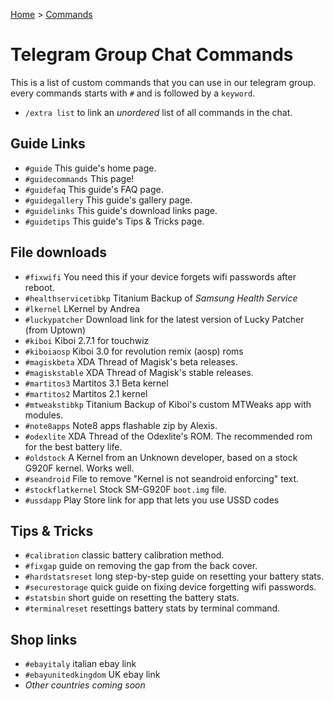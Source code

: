 [Home](/index.md)   >   [Commands](/commands.md)

# Telegram Group Chat Commands

This is a list of custom commands that you can use in our telegram group. every commands starts with `#` and is followed by a `keyword`. <br/>
- `/extra list` to link an _unordered_ list of all commands in the chat.

## Guide Links
- `#guide` This guide's home page.
- `#guidecommands` This page!
- `#guidefaq` This guide's FAQ page.
- `#guidegallery` This guide's gallery page.
- `#guidelinks` This guide's download links page.
- `#guidetips` This guide's Tips & Tricks page.

## File downloads
- `#fixwifi` You need this if your device forgets wifi passwords after reboot.
- `#healthservicetibkp` Titanium Backup of *Samsung Health Service*
- `#lkernel` LKernel by Andrea
- `#luckypatcher` Download link for the latest version of Lucky Patcher (from Uptown)
- `#kiboi` Kiboi 2.7.1 for touchwiz
- `#kiboiaosp` Kiboi 3.0 for revolution remix (aosp) roms
- `#magiskbeta` XDA Thread of Magisk's beta releases.
- `#magiskstable` XDA Thread of Magisk's stable releases.
- `#martitos3` Martitos 3.1 Beta kernel
- `#martitos2` Martitos 2.1 kernel
- `#mtweakstibkp` Titanium Backup of Kiboi's custom MTWeaks app with modules.
- `#note8apps` Note8 apps flashable zip by Alexis.
- `#odexlite` XDA Thread of the Odexlite's ROM. The recommended rom for the best battery life.
- `#oldstock` A Kernel from an Unknown developer, based on a stock G920F kernel. Works well.
- `#seandroid` File to remove "Kernel is not seandroid enforcing" text.
- `#stockflatkernel` Stock SM-G920F `boot.img` file.
- `#ussdapp` Play Store link for app that lets you use USSD codes

## Tips & Tricks
- `#calibration` classic battery calibration method.
- `#fixgap` guide on removing the gap from the back cover.
- `#hardstatsreset` long step-by-step guide on resetting your battery stats.
- `#securestorage` quick guide on fixing device forgetting wifi passwords.
- `#statsbin` short guide on resetting the battery stats.
- `#terminalreset` resettings battery stats by terminal command.

## Shop links
- `#ebayitaly` italian ebay link
- `#ebayunitedkingdom` UK ebay link
- *Other countries coming soon*

